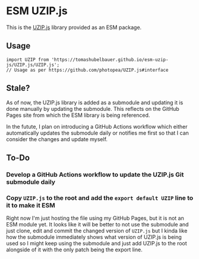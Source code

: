 # ESM UZIP.js

This is the [UZIP.js](https://github.com/photopea/UZIP.js) library provided as an ESM package.

## Usage

```
import UZIP from 'https://tomashubelbauer.github.io/esm-uzip-js/UZIP.js/UZIP.js';
// Usage as per https://github.com/photopea/UZIP.js#interface
```

## Stale?

As of now, the UZIP.js library is added as a submodule and updating it is done manually by
updating the submodule. This reflects on the GitHub Pages site from which the ESM library
is being referenced.

In the futute, I plan on introducing a GitHub Actions workflow which either automatically
updates the submodule daily or notifies me first so that I can consider the changes and
update myself.

## To-Do

### Develop a GitHub Actions workflow to update the UZIP.js Git submodule daily

### Copy `UZIP.js` to the root and add the `export default UZIP` line to it to make it ESM

Right now I'm just hosting the file using my GitHub Pages, but it is not an ESM module yet.
It looks like it will be better to not use the submodule and just clone, edit and commit
the changed version of `UZIP.js` but I kinda like how the submodule immediately shows what
version of UZIP.js is being used so I might keep using the submodule and just add UZIP.js
to the root alongside of it with the only patch being the export line.
